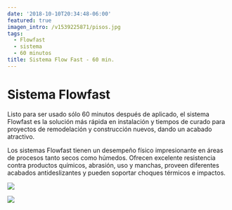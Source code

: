 ```yaml
---
date: '2018-10-10T20:34:48-06:00'
featured: true
imagen_intro: /v1539225871/pisos.jpg
tags:
  - Flowfast
  - sistema
  - 60 minutos
title: Sistema Flow Fast - 60 min.
---
```




# Sistema Flowfast 

Listo para ser usado sólo 60 minutos después de aplicado, el sistema Flowfast es la solución más rápida en instalación y tiempos de curado para proyectos de remodelación y construcción nuevos, dando un acabado atractivo. 

Los sistemas Flowfast tienen un desempeño físico impresionante en áreas de procesos tanto secos como húmedos. Ofrecen excelente resistencia contra productos químicos, abrasión, uso y manchas, proveen diferentes acabados antideslizantes y pueden soportar choques térmicos e impactos.

![](https://res.cloudinary.com/novatec/v1539225691/flowfast.jpg)

![](https://res.cloudinary.com/novatec/v1539225773/colores.jpg)
